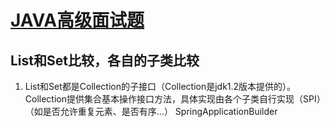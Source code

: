# [JAVA高级面试题](https://juejin.im/post/5ae97721f265da0b7a20811f)
## List和Set比较，各自的子类比较
 1) List和Set都是Collection的子接口（Collection是jdk1.2版本提供的）。
 Collection提供集合基本操作接口方法，具体实现由各个子类自行实现（SPI）（如是否允许重复元素、是否有序...）
 SpringApplicationBuilder